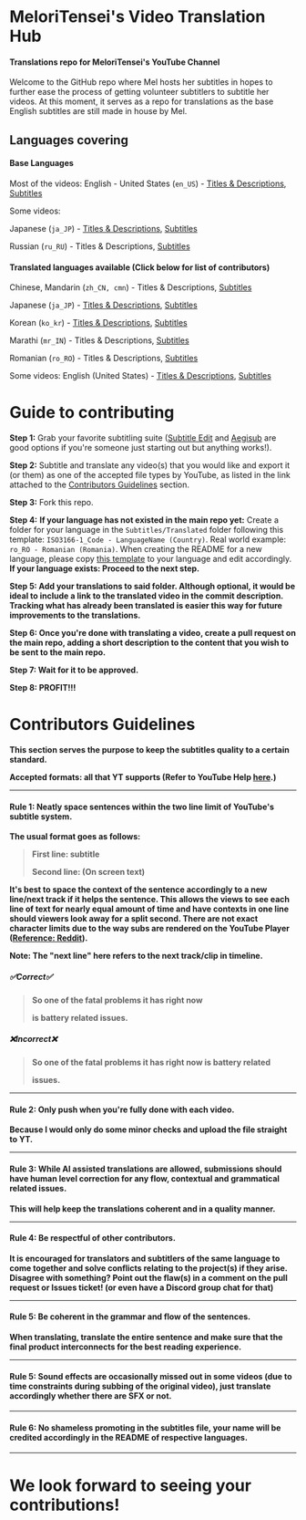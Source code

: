 # MeloriTensei's Video Translation Hub
#### Translations repo for MeloriTensei's YouTube Channel
Welcome to the GitHub repo where Mel hosts her subtitles in hopes to further ease the process of getting volunteer subtitlers to subtitle her videos. At this moment, it serves as a repo for translations as the base English subtitles are still made in house by Mel.

## Languages covering
#### Base Languages
Most of the videos: English - United States (`en_US`) - [Titles & Descriptions](Titles%20&%20Descriptions/Original/en_US%20-%20English%20%28United%20States%29), [Subtitles](Subtitles/Original/en_US%20-%20English%20%28United%20States%29)

Some videos:

Japanese (`ja_JP`) - [Titles & Descriptions](Titles%20&%20Descriptions/Original/ja_JP%20-%20Japanese%20%28Japan%29), [Subtitles](Subtitles/Original/ja_JP%20-%20Japanese%20%28Japan%29)

Russian (`ru_RU`) - Titles & Descriptions, [Subtitles](Subtitles/Original/ru_RU%20-%20Russian%20%28Russia%29)

#### Translated languages available (Click below for list of contributors)
Chinese, Mandarin (`zh_CN, cmn`) - Titles & Descriptions, [Subtitles](Subtitles/Translated/zh_CN%20(cmn)%20-%20Chinese%20%28China%2C%20Mandarin%29)

Japanese (`ja_JP`) - [Titles & Descriptions](Titles%20&%20Descriptions/Translated/ja_JP%20-%20Japanese%20%28Japan%29), [Subtitles](Subtitles/Translated/ja_JP%20-%20Japanese%20%28Japan%29)

Korean (`ko_kr`) - [Titles & Descriptions](Titles%20&%20Descriptions/Translated/ko_KR%20-%20Korean%20%28South%20Korea%29), [Subtitles](Subtitles/Translated/ko_KR%20-%20Korean%20%28South%20Korea%29)

Marathi (`mr_IN`) - Titles & Descriptions, [Subtitles](Subtitles/Translated/mr_IN%20-%20Marathi%20%28India%29)

Romanian (`ro_RO`) - Titles & Descriptions, [Subtitles](Subtitles/Translated/ro_RO%20-%20Romanian%20%28Romania%29)

Some videos: English (United States) - [Titles & Descriptions](Titles%20&%20Descriptions/Translated/en_US%20-%20English%20%28United%20States%29), [Subtitles](Subtitles/Translated/en_US%20-%20English%20%28United%20States%29)


# Guide to contributing
**Step 1:** Grab your favorite subtitling suite ([Subtitle Edit](https://github.com/SubtitleEdit/subtitleedit) and [Aegisub](https://aegisub.org/) are good options if you're someone just starting out but anything works!).

**Step 2:** Subtitle and translate any video(s) that you would like and export it (or them) as one of the accepted file types by YouTube, as listed in the link attached to the [Contributors Guidelines](#contributors-guidelines) section.

**Step 3:** Fork this repo.

**Step 4:** 
**If your language has not existed in the main repo yet:** Create a folder for your language in the `Subtitles/Translated` folder following this template: `ISO3166-1_Code - LanguageName (Country)`. Real world example: `ro_RO - Romanian (Romania)`. When creating the README for a new language, please copy [this template](Subtitles/Template/README.md) to your language and edit accordingly.<b>
**If your language exists:** Proceed to the next step.

**Step 5:** Add your translations to said folder. Although optional, it would be ideal to include a link to the translated video in the commit description. Tracking what has already been translated is easier this way for future improvements to the translations.

**Step 6:** Once you're done with translating a video, create a pull request on the main repo, adding a short description to the content that you wish to be sent to the main repo.

**Step 7:** Wait for it to be approved.

**Step 8:** PROFIT!!!

# Contributors Guidelines
This section serves the purpose to keep the subtitles quality to a certain standard.

Accepted formats: all that YT supports (Refer to YouTube Help [here](https://support.google.com/youtube/answer/2734698 "here").)

------------


#### Rule 1: Neatly space sentences within the two line limit of YouTube's subtitle system.
The usual format goes as follows:
> First line: subtitle
>
> Second line: (On screen text)

It's best to space the context of the sentence accordingly to a new line/next track if it helps the sentence. This allows the views to see each line of text for nearly equal amount of time and have contexts in one line should viewers look away for a split second. There are not exact character limits due to the way subs are rendered on the YouTube Player ([Reference: Reddit](https://www.reddit.com/r/youtube/comments/3peq4x/maximum_character_length_for_subtitles/ "Reference: Reddit")).

**Note: The "next line" here refers to the next track/clip in timeline.**
##### **✅Correct✅**
>So one of the fatal problems it has right now
>
>is battery related issues.

##### **❌Incorrect❌**
>So one of the fatal problems it has right now is battery related 
>
> issues.

------------

#### Rule 2: Only push when you're fully done with each video.
Because I would only do some minor checks and upload the file straight to YT. 

------------

#### Rule 3: While AI assisted translations are allowed, submissions should have human level correction for any flow, contextual and grammatical related issues. 

This will help keep the translations coherent and in a quality manner.

------------

#### Rule 4: Be respectful of other contributors.
It is encouraged for translators and subtitlers of the same language to come together and solve conflicts relating to the project(s) if they arise. Disagree with something? Point out the flaw(s) in a comment on the pull request or Issues ticket! (or even have a Discord group chat for that)

------------

#### Rule 5: Be coherent in the grammar and flow of the sentences.
When translating, translate the entire sentence and make sure that the final product interconnects for the best reading experience.

------------

#### Rule 5: Sound effects are occasionally missed out in some videos (due to time constraints during subbing of the original video), just translate accordingly whether there are SFX or not.

------------

#### Rule 6: No shameless promoting in the subtitles file, your name will be credited accordingly in the README of respective languages.

------------

# We look forward to seeing your contributions!

